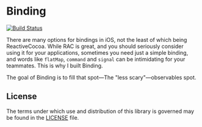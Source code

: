 # Binding

[![Build Status](https://secure.travis-ci.org/jeremytregunna/Binding.png)](http://travis-ci.org/jeremytregunna/Binding)

There are many options for bindings in iOS, not the least of which being ReactiveCocoa. While RAC is great, and you should seriously consider using it for your applications, sometimes you need just a simple binding, and words like `flatMap`, `command` and `signal` can be intimidating for your teammates. This is why I built Binding.

The goal of Binding is to fill that spot—The "less scary"—observables spot.

## License

The terms under which use and distribution of this library is governed may be found in the [LICENSE](https://github.com/jeremytregunna/Binding/blob/master/LICENSE) file.
